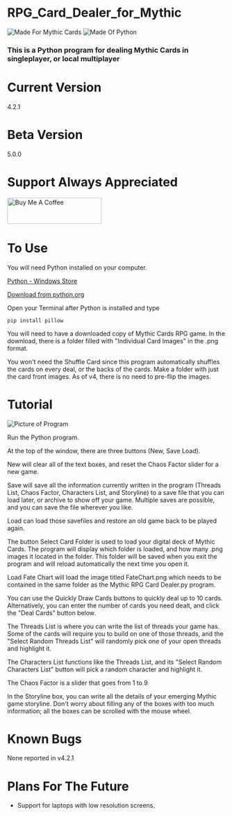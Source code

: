 # RPG_Card_Dealer_for_Mythic

![Made For Mythic Cards](https://i.imgur.com/1F5m5My.png) ![Made Of Python](https://i.imgur.com/xNcFIbg.png)

### This is a Python program for dealing Mythic Cards in singleplayer, or local multiplayer

# Current Version
4.2.1

# Beta Version
5.0.0

# Support Always Appreciated
<a href="https://www.buymeacoffee.com/exarobibliologist" target="_blank"><img src="https://cdn.buymeacoffee.com/buttons/v2/default-yellow.png" alt="Buy Me A Coffee" style="height: 60px !important;width: 217px !important;" ></a>

# To Use
You will need Python installed on your computer.

[Python - Windows Store](https://apps.microsoft.com/detail/9nrwmjp3717k?hl=en-US&gl=US)

[Download from python.org](https://www.python.org/downloads/)

Open your Terminal after Python is installed and type

```
pip install pillow
```

You will need to have a downloaded copy of Mythic Cards RPG game. In the download, there is a folder filled with "Individual Card Images" in the .png format.

You won't need the Shuffle Card since this program automatically shuffles the cards on every deal, or the backs of the cards. Make a folder with just the card front images. As of v4, there is no need to pre-flip the images.

# Tutorial
![Picture of Program](https://i.imgur.com/FaYDpoF.png)

Run the Python program.

At the top of the window, there are three buttons (New, Save Load).

New will clear all of the text boxes, and reset the Chaos Factor slider for a new game.

Save will save all the information currently written in the program (Threads List, Chaos Factor, Characters List, and Storyline) to a save file that you can load later, or archive to show off your game. Multiple saves are possible, and you can save the file wherever you like.

Load can load those savefiles and restore an old game back to be played again.

The button Select Card Folder is used to load your digital deck of Mythic Cards. The program will display which folder is loaded, and how many .png images it located in the folder. This folder will be saved when you exit the program and will reload automatically the next time you open it.

Load Fate Chart will load the image titled FateChart.png which needs to be contained in the same folder as the Mythic RPG Card Dealer.py program.

You can use the Quickly Draw Cards buttons to quickly deal up to 10 cards. Alternatively, you can enter the number of cards you need dealt, and click the "Deal Cards" button below.

The Threads List is where you can write the list of threads your game has. Some of the cards will require you to build on one of those threads, and the "Select Random Threads List" will randomly pick one of your open threads and highlight it.

The Characters List functions like the Threads List, and its "Select Random Characters List" button will pick a random character and highlight it.

The Chaos Factor is a slider that goes from 1 to 9

In the Storyline box, you can write all the details of your emerging Mythic game storyline. Don't worry about filling any of the boxes with too much information; all the boxes can be scrolled with the mouse wheel.

# Known Bugs
None reported in v4.2.1

# Plans For The Future
* Support for laptops with low resolution screens.